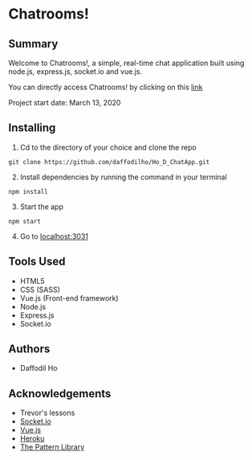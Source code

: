 # Chatrooms!

## Summary
Welcome to Chatrooms!, a simple, real-time chat application built using node.js, express.js, socket.io and vue.js.

You can directly access Chatrooms! by clicking on this [link](https://marmalade-alchemy.herokuapp.com/ "Chatrooms!")

Project start date: March 13, 2020

## Installing
1. Cd to the directory of your choice and clone the repo
  ``` 
  git clone https://github.com/daffodilho/Ho_D_ChatApp.git
  ```

2. Install dependencies by running the command in your terminal
  ```
  npm install
  ```

3. Start the app
  ```
  npm start
  ```

4. Go to [localhost:3031](http://localhost:3031/)

## Tools Used
* HTML5
* CSS (SASS)
* Vue.js (Front-end framework)
* Node.js
* Express.js 
* Socket.io

## Authors
* Daffodil Ho

## Acknowledgements
* Trevor's lessons
* [Socket.io](https://socket.io/)
* [Vue.js](https://vuejs.org/)
* [Heroku](www.heroku.com)
* [The Pattern Library](http://thepatternlibrary.com/#naranjas)
